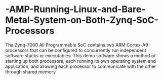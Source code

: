 # -AMP-Running-Linux-and-Bare-Metal-System-on-Both-Zynq-SoC-Processors
The Zynq-7000 All Programmable SoC contains two ARM Cortex-A9 processors that can be configured to concurrently run independent software stacks or executables. This demo software shows  a method of starting up both processors, each running its own operating system and application, and allowing each processor to communicate with the other through shared memory
